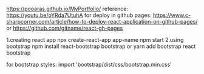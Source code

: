 https://pooaras.github.io/MyPortfolio/
reference: https://youtu.be/oYRda7UtuhA for deploy in github pages: https://www.c-sharpcorner.com/article/how-to-deploy-react-application-on-github-pages/  or https://github.com/gitname/react-gh-pages

1.creating react app npx create-react-app app-name npm start 2.using bootstrap npm install react-bootstrap bootstrap or yarn add bootstrap react bootstrap

for bootstrap styles: import 'bootstrap/dist/css/bootstrap.min.css'